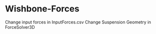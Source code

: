 # Wishbone-Forces
 
Change input forces in InputForces.csv
Change Suspension Geometry in ForceSolver3D